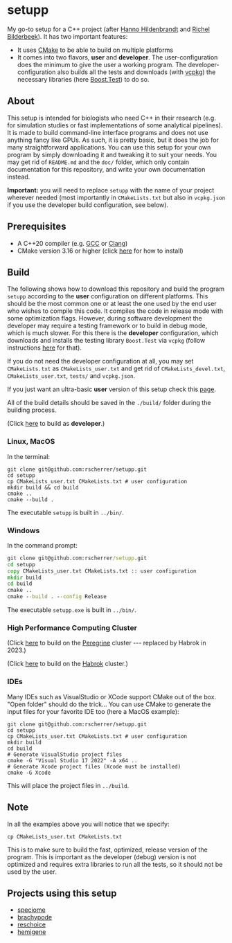 # setupp

My go-to setup for a C++ project (after [Hanno Hildenbrandt](https://github.com/HHildenbrandt) and [Richel Bilderbeek](https://github.com/richelbilderbeek)). It has two important features:
* It uses [CMake](https://cmake.org) to be able to build on multiple platforms
* It comes into two flavors, **user** and **developer**. The user-configuration does the minimum to give the user a working program. The developer-configuration also builds all the tests and downloads (with [vcpkg](https://github.com/rscherrer/vcpkg)) the necessary libraries (here [Boost.Test](https://github.com/boostorg/test)) to do so.

## About

This setup is intended for biologists who need C++ in their research (e.g. for simulation studies or fast implementations of some analytical pipelines). It is made to build command-line interface programs and does not use anything fancy like GPUs. As such, it is pretty basic, but it does the job for many straightforward applications. You can use this setup for your own program by simply downloading it and tweaking it to suit your needs. You may get rid of `README.md` and the `doc/` folder, which only contain documentation for this repository, and write your own documentation instead.

**Important:** you will need to replace `setupp` with the name of your project wherever needed (most importantly in `CMakeLists.txt` but also in `vcpkg.json` if you use the developer build configuration, see below).

## Prerequisites

* A C++20 compiler (e.g. [GCC](https://gcc.gnu.org) or [Clang](https://clang.llvm.org))
* CMake version 3.16 or higher (click [here](doc/CMAKE.md) for how to install)

## Build

The following shows how to download this repository and build the program `setupp` according to the **user** configuration on different platforms. This should be the most common one or at least the one used by the end user who wishes to compile this code. It compiles the code in release mode with some optimization flags. However, during software development the developer may require a testing framework or to build in debug mode, which is much slower. For this there is the **developer** configuration, which downloads and installs the testing library `Boost.Test` via `vcpkg` (follow instructions [here](doc/BUILD.md) for that).

If you do not need the developer configuration at all, you may set `CMakeLists.txt` as `CMakeLists_user.txt` and get rid of `CMakeLists_devel.txt`, `CMakeLists_user.txt`, `tests/` and `vcpkg.json`.

If you just want an ultra-basic **user** version of this setup check this [page](https://github.com/rscherrer/setupp-basic).

All of the build details should be saved in the `./build/` folder during the building process.

(Click [here](doc/BUILD.md) to build as **developer**.)

### Linux, MacOS

In the terminal:

```shell
git clone git@github.com:rscherrer/setupp.git
cd setupp
cp CMakeLists_user.txt CMakeLists.txt # user configuration
mkdir build && cd build
cmake ..
cmake --build .
```

The executable `setupp` is built in `../bin/`.

### Windows

In the command prompt:

```cmd
git clone git@github.com:rscherrer/setupp.git
cd setupp
copy CMakeLists_user.txt CMakeLists.txt :: user configuration
mkdir build
cd build
cmake ..
cmake --build . --config Release
```

The executable `setupp.exe` is built in `../bin/`.

### High Performance Computing Cluster

(Click [here](doc/PEREGRINE.md) to build on the [Peregrine](https://www.rug.nl/society-business/centre-for-information-technology/research/services/hpc/facilities/peregrine-hpc-cluster?lang=en) cluster --- replaced by Habrok in 2023.)

(Click [here](doc/HABROK.md) to build on the [Habrok](https://www.rug.nl/society-business/centre-for-information-technology/research/services/hpc/facilities/peregrine-hpc-cluster?lang=en) cluster.)

### IDEs

Many IDEs such as VisualStudio or XCode support CMake out of the box. "Open folder" should do the trick...
You can use CMake to generate the input files for your favorite IDE too (here a MacOS example):

```shell
git clone git@github.com:rscherrer/setupp.git
cd setupp
cp CMakeLists_user.txt CMakeLists.txt # user configuration
mkdir build
cd build
# Generate VisualStudio project files
cmake -G "Visual Studio 17 2022" -A x64 ..
# Generate Xcode project files (Xcode must be installed)
cmake -G Xcode    
```

This will place the project files in `../build`.

## Note

In all the examples above you will notice that we specify:

```shell
cp CMakeLists_user.txt CMakeLists.txt
```

This is to make sure to build the fast, optimized, release version of the program. This is important as the developer (debug) version is not optimized and requires extra libraries to run all the tests, so it should not be used by the user.

## Projects using this setup

* [speciome](https://github.com/rscherrer/speciome)
* [brachypode](https://github.com/rscherrer/brachypode)
* [reschoice](https://github.com/rscherrer/reschoice)
* [hemigene](https://github.com/rscherrer/hemigene)
